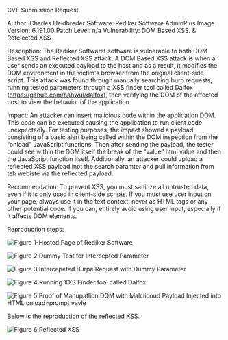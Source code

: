 CVE Submission Request

Author: Charles Heidbreder
Software: Rediker Software AdminPlus
Image Version: 6.191.00 
Patch Level: n/a
Vulnerability: DOM Based XSS. & Refelected XSS

Description: The Rediker Softwaret software is vulnerable to both DOM Based XSS and Reflected XSS attack. A DOM Based XSS attack is when a user sends an executed payload to the host and as a result, it modifies the DOM environment in the victim's browser from the original client-side script. This attack was found through manually searching burp requests, running tested parameters through a XSS finder tool called Dalfox (https://github.com/hahwul/dalfox), then verifying the DOM of the affected host to view the behavior of the application.

Impact: An attacker can insert malicious code within the application DOM. This code can be executed causing the application to run client code unexpectedly. For testing purposes, the impact showed a payload consisting of a basic alert being called within the DOM inspection from the “onload” JavaScript functions. Then after sending the payload, the tester could see within the DOM itself the break of the “value” html value and then the JavaScript function itself. Additionally, an attacker could upload a reflected XSS payload inot the search paramter and pull information from teh webiste via the reflected payload. 

Recommendation: To prevent XSS, you must sanitize all untrusted data, even if it is only used in client-side scripts. If you must use user input on your page, always use it in the text context, never as HTML tags or any other potential code. If you can, entirely avoid using user input, especially if it affects DOM elements.

Reproduction steps:

![Figure 1-Hosted Page of Rediker Software](https://user-images.githubusercontent.com/105435056/215164614-5878b393-1895-4e91-801a-a4b7df741cd5.png)


![Figure 2 Dummy Test for Intercepted Parameter](https://user-images.githubusercontent.com/105435056/215164681-eddcdf80-f7c0-4843-a2e0-88c4fad96308.png)


![Figure 3 Intercepeted Burpe Request with Dummy Parameter](https://user-images.githubusercontent.com/105435056/215164732-aa1c42a2-e008-41bb-b72b-83413a043bb2.png)


![Figure 4 Running XXS Finder tool called Dalfox](https://user-images.githubusercontent.com/105435056/215164772-e08acac4-f5bb-4681-91e4-75485a18b92c.png)



![Figure 5 Proof of Manupatlion DOM with Malciicoud Payload Injected into HTML  onload=prompt vavle](https://user-images.githubusercontent.com/105435056/215164798-022f36cc-25ba-4136-8518-232ca853e08a.png)

Below is the reproduction of the reflected XSS.


![Figure 6 Reflected XSS](https://user-images.githubusercontent.com/105435056/215185241-e3f2c99e-0f4c-452a-b598-4775ed300425.png)




